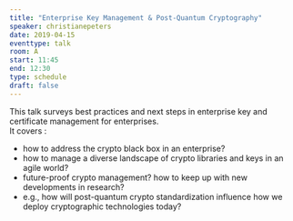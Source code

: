 ```yaml
---
title: "Enterprise Key Management & Post-Quantum Cryptography"
speaker: christianepeters
date: 2019-04-15
eventtype: talk
room: A
start: 11:45
end: 12:30
type: schedule
draft: false
---
```


This talk surveys best practices and next steps in enterprise key and certificate management for enterprises.  
It covers :

- how to address the crypto black box in an enterprise?
- how to manage a diverse landscape of crypto libraries and keys in an agile world?
- future-proof crypto management? how to keep up with new developments in research?
- e.g., how will post-quantum crypto standardization influence how we deploy cryptographic technologies today?

